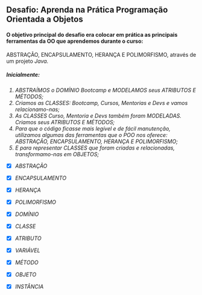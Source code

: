 ## Desafio: Aprenda na Prática Programação Orientada a Objetos


#### O objetivo principal do desafio era colocar em prática as principais ferramentas da OO que aprendemos durante o curso: 
ABSTRAÇÃO, ENCAPSULAMENTO, HERANÇA E POLIMORFISMO, através de um projeto <i>Java<i>.

##### Inicialmente: 
1. ABSTRAÍMOS o DOMÍNIO Bootcamp e MODELAMOS seus ATRIBUTOS E MÉTODOS;
2. Criamos as CLASSES: Bootcamp, Cursos, Mentorias e Devs e vamos relacionamo-nas;
3. As CLASSES Curso, Mentoria e Devs também foram MODELADAS. Criamos seus ATRIBUTOS E MÉTODOS;
4. Para que o código ficasse mais legível e de fácil manutenção, utilizamos algumas das ferramentas que o POO nos oferece: ABSTRAÇÃO, ENCAPSULAMENTO, HERANÇA E POLIMORFISMO;
5. E para representar CLASSES que foram criadas e relacionadas, transformamo-nas em OBJETOS;

- [x] ABSTRAÇÃO
- [x] ENCAPSULAMENTO
- [x] HERANÇA
- [x] POLIMORFISMO
- [x] DOMÍNIO
- [x] CLASSE
- [x] ATRIBUTO
- [x] VARIÁVEL
- [x] MÉTODO
- [x] OBJETO
- [x] INSTÂNCIA

